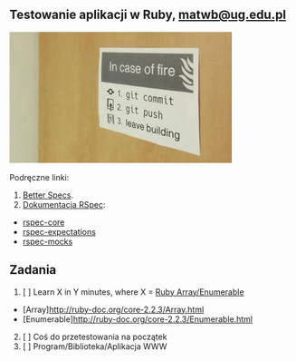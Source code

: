 ## Testowanie aplikacji w Ruby, matwb@ug.edu.pl

![GIT](images/github_in_case_of_fire.png)

Podręczne linki:

1. [Better Specs](http://betterspecs.org/).
1. [Dokumentacja RSpec](http://rspec.info/):
  - [rspec-core](https://github.com/rspec/rspec-core)
  - [rspec-expectations](https://github.com/rspec/rspec-expectations)
  - [rspec-mocks](https://github.com/rspec/rspec-mocks)


## Zadania

1. [ ] Learn X in Y minutes, where X = [Ruby Array/Enumerable](/)
  - [Array]http://ruby-doc.org/core-2.2.3/Array.html
  - [Enumerable]http://ruby-doc.org/core-2.2.3/Enumerable.html
2. [ ] Coś do przetestowania na początek
3. [ ] Program/Biblioteka/Aplikacja WWW
